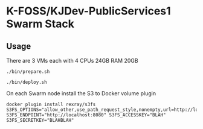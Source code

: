 # K-FOSS/KJDev-PublicServices1 Swarm Stack

## Usage

There are 3 VMs each with 4 CPUs 24GB RAM 20GB

```
./bin/prepare.sh
```

```
./bin/deploy.sh
```

On each Swarm node install the S3 to Docker volume plugin

```
docker plugin install rexray/s3fs S3FS_OPTIONS="allow_other,use_path_request_style,nonempty,url=http://localhost:8080" S3FS_ENDPOINT="http://localhost:8080" S3FS_ACCESSKEY="BLAH" S3FS_SECRETKEY="BLAHBLAH"
```
